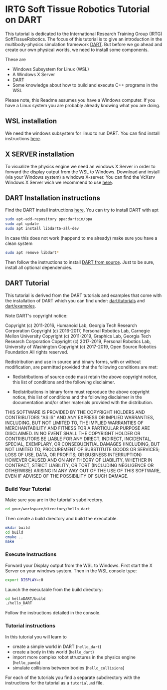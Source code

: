 # IRTG Soft Tissue Robotics Tutorial on DART

This tutorial is dedicated to the International Research Training Group (IRTG) SoftTissueRobotics. The focus of this tutorial is to give an introduction in the multibody-physics simulation framework [DART](https://dartsim.github.io/).
But before we go ahead and create our own physical worlds, we need to install some components.

These are
* Windows Subsystem for Linux (WSL)
* A Windows X Server
* DART
* Some knowledge about how to build and execute C++ programs in the WSL

Please note, this Readme assumes you have a Windows computer.
If you have a Linux system you are probably already knowing what you are doing.

## WSL installation
We need the windows subsystem for linux to run DART.
You can find install instructions [here](https://docs.microsoft.com/de-de/windows/wsl/install-win10).

## X SERVER installation
To visualize the physics engine we need an windows X Server in order to forward the display output from the WSL to Windows.
Download and install (via your Windows system) a windows X-server.
You can find the VcXsrv Windows X Server wich we recommend to use [here](https://sourceforge.net/projects/vcxsrv/).

## DART Installation instructions
Find the DART install instructions [here](https://dartsim.github.io/install_dart_on_ubuntu.html).
You can try to install DART with apt

```bash
sudo apt-add-repository ppa:dartsim/ppa
sudo apt update
sudo apt install libdart6-all-dev
```

In case this does not work (happend to me already) make sure you have a clean system

```sh
sudo apt remove libdart*
```

Then follow the instructions to install [DART from source](https://dartsim.github.io/install_dart_on_ubuntu.html#install-dart-from-source).
Just to be sure, install all optional dependencies.


## DART Tutorial

This tutorial is derived from the DART tutorials and examples that come with the installation of DART which you can find under:
[dart/tutorials](https://github.com/dartsim/dart/blob/master/tutorials) and [dart/examples](https://github.com/dartsim/dart/blob/master/examples).

Note DART's copyright notice:

Copyright (c) 2011-2016, Humanoid Lab, Georgia Tech Research Corporation
Copyright (c) 2016-2017, Personal Robotics Lab, Carnegie Mellon University
Copyright (c) 2011-2019, Graphics Lab, Georgia Tech Research Corporation
Copyright (c) 2017-2019, Personal Robotics Lab, University of Washington
Copyright (c) 2017-2019, Open Source Robotics Foundation
All rights reserved.

Redistribution and use in source and binary forms, with or without
modification, are permitted provided that the following conditions are met:

* Redistributions of source code must retain the above copyright notice, this
  list of conditions and the following disclaimer.

* Redistributions in binary form must reproduce the above copyright notice,
  this list of conditions and the following disclaimer in the documentation
  and/or other materials provided with the distribution.

THIS SOFTWARE IS PROVIDED BY THE COPYRIGHT HOLDERS AND CONTRIBUTORS "AS IS"
AND ANY EXPRESS OR IMPLIED WARRANTIES, INCLUDING, BUT NOT LIMITED TO, THE
IMPLIED WARRANTIES OF MERCHANTABILITY AND FITNESS FOR A PARTICULAR PURPOSE ARE
DISCLAIMED. IN NO EVENT SHALL THE COPYRIGHT HOLDER OR CONTRIBUTORS BE LIABLE
FOR ANY DIRECT, INDIRECT, INCIDENTAL, SPECIAL, EXEMPLARY, OR CONSEQUENTIAL
DAMAGES (INCLUDING, BUT NOT LIMITED TO, PROCUREMENT OF SUBSTITUTE GOODS OR
SERVICES; LOSS OF USE, DATA, OR PROFITS; OR BUSINESS INTERRUPTION) HOWEVER
CAUSED AND ON ANY THEORY OF LIABILITY, WHETHER IN CONTRACT, STRICT LIABILITY,
OR TORT (INCLUDING NEGLIGENCE OR OTHERWISE) ARISING IN ANY WAY OUT OF THE USE
OF THIS SOFTWARE, EVEN IF ADVISED OF THE POSSIBILITY OF SUCH DAMAGE.


### Build Your Tutorial

Make sure you are in the tutorial's subdirectory.

```sh
cd your/workspace/directory/hello_dart
```

Then create a build directory and build the executable.

```sh
mkdir build
cd build
cmake ..
make
```

### Execute Instructions

Forward your Display output from the WSL to Windows.
First start the X Server on your windows system.
Then in the WSL console type:

```sh
export DISPLAY=:0
```

Launch the executable from the build directory:

```sh
cd helloDART/build
./hello_DART
```

Follow the instructions detailed in the console.

### Tutorial instructions

In this tutorial you will learn to

*   create a simple world in DART (`hello_dart`)
*   create a body in this world (`hello_dart`)
*   import more complex robot structures in the physics engine (`hello_panda`)
*   simulate collisions between bodies (`hello_collisions`)

For each of the tutorials you find a separate subdirectory with the instructions for the tutorial as a `tutorial.md` file.
